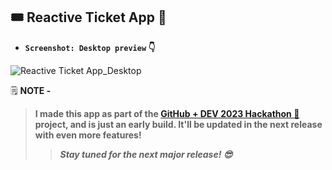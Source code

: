 ## 🎟️&nbsp;Reactive Ticket App&nbsp;:rocket:

- **`Screenshot: Desktop preview`&nbsp;:point_down:**

![Reactive Ticket App_Desktop](https://github.com/foss2cyber/reactive-ticket-app/assets/78159236/4208186b-59ce-44bf-ba80-e242e30adbd6)

🗒️&nbsp;**NOTE&nbsp;-**

> **I made this app as part of the [GitHub + DEV 2023 Hackathon 🎉](https://dev.to/devteam/announcing-the-github-dev-2023-hackathon-4ocn) project, and is just an early build. It'll be updated in the next release with even more features!**
>
> > _**Stay tuned for the next major release!&nbsp;😎**_
